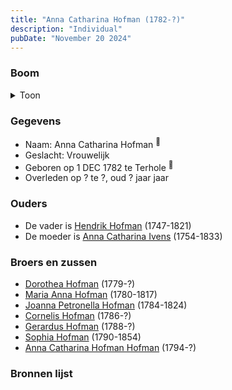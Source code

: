 ```yaml
---
title: "Anna Catharina Hofman (1782-?)"
description: "Individual"
pubDate: "November 20 2024"
---
```


### Boom
<details><summary>Toon</summary>

![test](https://www.plantuml.com/plantuml/svg/bP9DJy9048Rl-oicUb0F99I2HK9GmJRYmPZ8dMpRaQxTxZOxYuOO_hi3L24cVjqcC_FEFFDnHLuwlwoqe5APMZfPGIgpSk7iqkGJgwq3xwGX3g7neb0vGgPSfd5dOrNx5LHOfUXevoAF3grVrIWEgcPQ4i6R082nTJcwMQ6oqY3HS5X9PKOZ2CLQY1DusBOYiLCStQB9dIhXrZvLqXo199Yss-rU170SXqal6NFLjoU5Eb_3S93AT3LFhVSQ1oEOtiyWYBeHd0RzJW0jYBfdNCbuD8e83tHKBhMUIvFFCsU9KijeNE027kC7s8eFPEiFk6jZ94oaBwHJR4rVqD0UiS-8oJWEu_07n320k-jxfknr_qNMYI29numMXl3eRLrpkdekzsp3mIlckJABJN8RRk89DudwMxo4yNYaOwqMXL-XrlQL4TUYsMohrMI8Pewzer6oOnCw3yGtg_XohlC0Fk_y-qw2XhRVWHcwmke_xECIBZV_SyNlml_y3W00)
</details>

### Gegevens
- Naam: Anna Catharina Hofman <sup><a href="../s00079/" style="text-decoration:none" title="Doopinschrijving Anna Catharina Hofman 01-12-1782">:link:</a></sup>
- Geslacht: Vrouwelijk
- Geboren op 1 DEC 1782 te Terhole <sup><a href="../s00079/" style="text-decoration:none" title="Doopinschrijving Anna Catharina Hofman 01-12-1782">:link:</a></sup>
- Overleden op ? te ?, oud ? jaar jaar 

### Ouders
- De vader is [Hendrik Hofman](../i00057/) (1747-1821)
- De moeder is [Anna Catharina Ivens](../i00058/) (1754-1833)

### Broers en zussen
- [Dorothea Hofman](../i00059/) (1779-?)
- [Maria Anna Hofman](../i00060/) (1780-1817)
- [Joanna Petronella Hofman](../i00063/) (1784-1824)
- [Cornelis Hofman](../i00064/) (1786-?)
- [Gerardus Hofman](../i00065/) (1788-?)
- [Sophia Hofman](../i00066/) (1790-1854)
- [Anna Catharina Hofman Hofman](../i00067/) (1794-?)

### Bronnen lijst